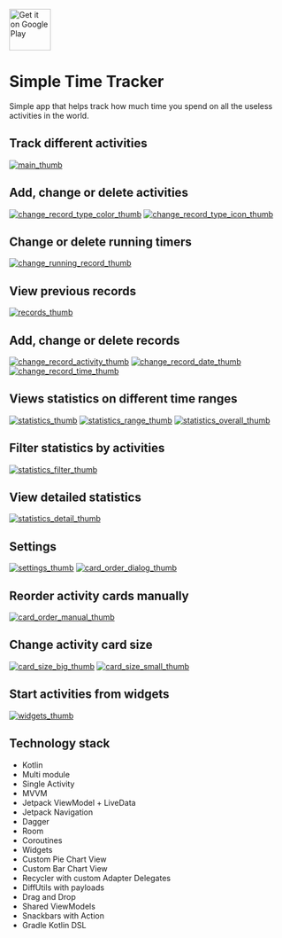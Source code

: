 <a href='https://play.google.com/store/apps/details?id=com.razeeman.util.simpletimetracker&pcampaignid=pcampaignidMKT-Other-global-all-co-prtnr-py-PartBadge-Mar2515-1'><img alt='Get it on Google Play' src='https://play.google.com/intl/en_us/badges/static/images/badges/en_badge_web_generic.png' height='75px'/></a>

# Simple Time Tracker

Simple app that helps track how much time you spend on all the useless activities in the world.

## Track different activities

[![main_thumb]][main]
<br>

## Add, change or delete activities

[![change_record_type_color_thumb]][change_record_type_color]
[![change_record_type_icon_thumb]][change_record_type_icon]
<br>

## Change or delete running timers

[![change_running_record_thumb]][change_running_record]

## View previous records

[![records_thumb]][records]
<br>

## Add, change or delete records

[![change_record_activity_thumb]][change_record_activity]
[![change_record_date_thumb]][change_record_date]
[![change_record_time_thumb]][change_record_time]
<br>

## Views statistics on different time ranges

[![statistics_thumb]][statistics]
[![statistics_range_thumb]][statistics_range]
[![statistics_overall_thumb]][statistics_overall]
<br>

## Filter statistics by activities

[![statistics_filter_thumb]][statistics_filter]
<br>

## View detailed statistics

[![statistics_detail_thumb]][statistics_detail]
<br>

## Settings

[![settings_thumb]][settings]
[![card_order_dialog_thumb]][card_order_dialog]
<br>

## Reorder activity cards manually

[![card_order_manual_thumb]][card_order_manual]
<br>

## Change activity card size

[![card_size_big_thumb]][card_size_big]
[![card_size_small_thumb]][card_size_small]
<br>

## Start activities from widgets

[![widgets_thumb]][widgets]
<br>

## Technology stack
- Kotlin
- Multi module
- Single Activity
- MVVM
- Jetpack ViewModel + LiveData
- Jetpack Navigation
- Dagger
- Room
- Coroutines
- Widgets
- Custom Pie Chart View
- Custom Bar Chart View
- Recycler with custom Adapter Delegates
- DiffUtils with payloads
- Drag and Drop
- Shared ViewModels
- Snackbars with Action
- Gradle Kotlin DSL

[change_record_activity_thumb]: dev_files/screens/change_record_activity_thumb.png
[change_record_activity]: dev_files/screens/change_record_activity.png
[change_record_date_thumb]: dev_files/screens/change_record_date_thumb.png
[change_record_date]: dev_files/screens/change_record_date.png
[change_record_time_thumb]: dev_files/screens/change_record_time_thumb.png
[change_record_time]: dev_files/screens/change_record_time.png

[change_record_type_color_thumb]: dev_files/screens/change_record_type_color_thumb.png
[change_record_type_color]: dev_files/screens/change_record_type_color.png
[change_record_type_icon_thumb]: dev_files/screens/change_record_type_icon_thumb.png
[change_record_type_icon]: dev_files/screens/change_record_type_icon.png

[change_running_record_thumb]: dev_files/screens/change_running_record_thumb.png
[change_running_record]: dev_files/screens/change_running_record.png

[main_thumb]: dev_files/screens/main_thumb.png
[main]: dev_files/screens/main.png

[records_thumb]: dev_files/screens/records_thumb.png
[records]: dev_files/screens/records.png

[settings_thumb]: dev_files/screens/settings_thumb.png
[settings]: dev_files/screens/settings.png

[statistics_thumb]: dev_files/screens/statistics_thumb.png
[statistics]: dev_files/screens/statistics.png

[statistics_filter_thumb]: dev_files/screens/statistics_filter_thumb.png
[statistics_filter]: dev_files/screens/statistics_filter.png

[statistics_overall_thumb]: dev_files/screens/statistics_overall_thumb.png
[statistics_overall]: dev_files/screens/statistics_overall.png

[statistics_range_thumb]: dev_files/screens/statistics_range_thumb.png
[statistics_range]: dev_files/screens/statistics_range.png

[statistics_detail_thumb]: dev_files/screens/statistics_detail_thumb.png
[statistics_detail]: dev_files/screens/statistics_detail.png

[widgets_thumb]: dev_files/screens/widgets_thumb.png
[widgets]: dev_files/screens/widgets.png

[card_order_dialog_thumb]: dev_files/screens/card_order_dialog_thumb.png
[card_order_dialog]: dev_files/screens/card_order_dialog.png

[card_order_manual_thumb]: dev_files/screens/card_order_manual_thumb.png
[card_order_manual]: dev_files/screens/card_order_manual.png

[card_size_big_thumb]: dev_files/screens/card_size_big_thumb.png
[card_size_big]: dev_files/screens/card_size_big.png
[card_size_small_thumb]: dev_files/screens/card_size_small_thumb.png
[card_size_small]: dev_files/screens/card_size_small.png
